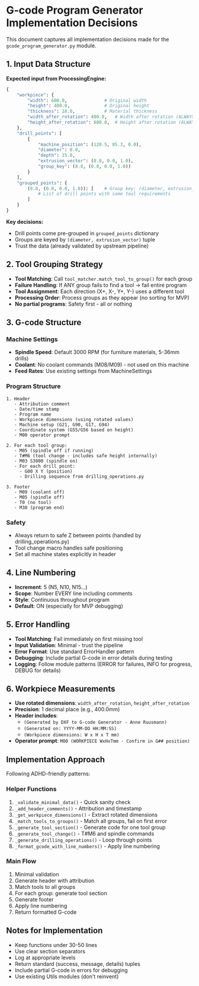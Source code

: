 # G-code Program Generator Implementation Decisions

This document captures all implementation decisions made for the `gcode_program_generator.py` module.

## 1. Input Data Structure

**Expected input from ProcessingEngine:**
```python
{
    "workpiece": {
        "width": 600.0,              # Original width
        "height": 400.0,             # Original height
        "thickness": 18.0,           # Material thickness
        "width_after_rotation": 400.0,   # Width after rotation (ALWAYS USE THIS)
        "height_after_rotation": 600.0,  # Height after rotation (ALWAYS USE THIS)
    },
    "drill_points": [
        {
            "machine_position": (120.5, 85.3, 0.0),
            "diameter": 8.0,
            "depth": 15.0,
            "extrusion_vector": (0.0, 0.0, 1.0),
            "group_key": (8.0, (0.0, 0.0, 1.0))
        }
    ],
    "grouped_points": {
        (8.0, (0.0, 0.0, 1.0)): [    # Group key: (diameter, extrusion_vector)
            # List of drill points with same tool requirements
        ]
    }
}
```

**Key decisions:**
- Drill points come pre-grouped in `grouped_points` dictionary
- Groups are keyed by `(diameter, extrusion_vector)` tuple
- Trust the data (already validated by upstream pipeline)

## 2. Tool Grouping Strategy

- **Tool Matching**: Call `tool_matcher.match_tool_to_group()` for each group
- **Failure Handling**: If ANY group fails to find a tool → fail entire program
- **Tool Assignment**: Each direction (X+, X-, Y+, Y-) uses a different tool
- **Processing Order**: Process groups as they appear (no sorting for MVP)
- **No partial programs**: Safety first - all or nothing

## 3. G-code Structure

### Machine Settings
- **Spindle Speed**: Default 3000 RPM (for furniture materials, 5-36mm drills)
- **Coolant**: No coolant commands (M08/M09) - not used on this machine
- **Feed Rates**: Use existing settings from MachineSettings

### Program Structure
```
1. Header
   - Attribution comment
   - Date/time stamp
   - Program name
   - Workpiece dimensions (using rotated values)
   - Machine setup (G21, G90, G17, G94)
   - Coordinate system (G55/G56 based on height)
   - M00 operator prompt

2. For each tool group:
   - M05 (spindle off if running)
   - T#M6 (tool change - includes safe height internally)
   - M03 S3000 (spindle on)
   - For each drill point:
     - G00 X Y (position)
     - Drilling sequence from drilling_operations.py

3. Footer
   - M09 (coolant off)
   - M05 (spindle off)
   - T0 (no tool)
   - M30 (program end)
```

### Safety
- Always return to safe Z between points (handled by drilling_operations.py)
- Tool change macro handles safe positioning
- Set all machine states explicitly in header

## 4. Line Numbering

- **Increment**: 5 (N5, N10, N15...)
- **Scope**: Number EVERY line including comments
- **Style**: Continuous throughout program
- **Default**: ON (especially for MVP debugging)

## 5. Error Handling

- **Tool Matching**: Fail immediately on first missing tool
- **Input Validation**: Minimal - trust the pipeline
- **Error Format**: Use standard ErrorHandler pattern
- **Debugging**: Include partial G-code in error details during testing
- **Logging**: Follow module patterns (ERROR for failures, INFO for progress, DEBUG for details)

## 6. Workpiece Measurements

- **Use rotated dimensions**: `width_after_rotation`, `height_after_rotation`
- **Precision**: 1 decimal place (e.g., 400.0mm)
- **Header includes**:
  - `(Generated by DXF to G-code Generator - Anne Ruusmann)`
  - `(Generated on: YYYY-MM-DD HH:MM:SS)`
  - `(Workpiece dimensions: W x H x T mm)`
- **Operator prompt**: `M00 (WORKPIECE WxHxTmm - Confirm in G## position)`

## Implementation Approach

Following ADHD-friendly patterns:

### Helper Functions
1. `_validate_minimal_data()` - Quick sanity check
2. `_add_header_comments()` - Attribution and timestamp
3. `_get_workpiece_dimensions()` - Extract rotated dimensions
4. `_match_tools_to_groups()` - Match all groups, fail on first error
5. `_generate_tool_section()` - Generate code for one tool group
6. `_generate_tool_change()` - T#M6 and spindle commands
7. `_generate_drilling_operations()` - Loop through points
8. `_format_gcode_with_line_numbers()` - Apply line numbering

### Main Flow
1. Minimal validation
2. Generate header with attribution
3. Match tools to all groups
4. For each group: generate tool section
5. Generate footer
6. Apply line numbering
7. Return formatted G-code

## Notes for Implementation

- Keep functions under 30-50 lines
- Use clear section separators
- Log at appropriate levels
- Return standard (success, message, details) tuples
- Include partial G-code in errors for debugging
- Use existing Utils modules (don't reinvent)